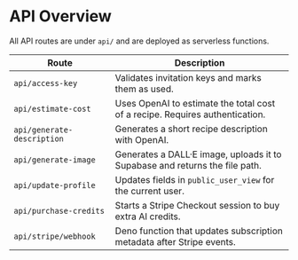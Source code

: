 # API Overview

All API routes are under `api/` and are deployed as serverless functions.

| Route | Description |
|-------|-------------|
| `api/access-key` | Validates invitation keys and marks them as used. |
| `api/estimate-cost` | Uses OpenAI to estimate the total cost of a recipe. Requires authentication. |
| `api/generate-description` | Generates a short recipe description with OpenAI. |
| `api/generate-image` | Generates a DALL·E image, uploads it to Supabase and returns the file path. |
| `api/update-profile` | Updates fields in `public_user_view` for the current user. |
| `api/purchase-credits` | Starts a Stripe Checkout session to buy extra AI credits. |
| `api/stripe/webhook` | Deno function that updates subscription metadata after Stripe events. |
